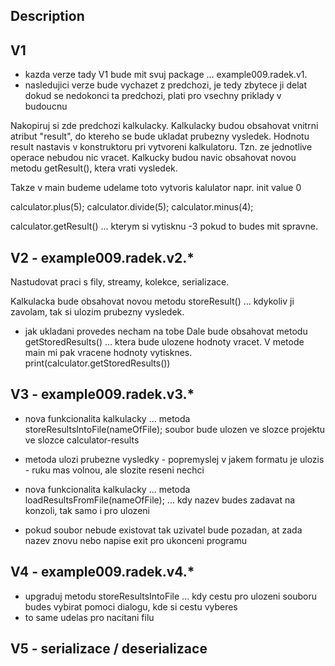 Description
-----------------------
V1
--------------------------------------------------------------------------------------------
- kazda verze tady V1 bude mit svuj package ... example009.radek.v1.
- nasledujici verze bude vychazet z predchozi, je tedy zbytece ji delat dokud se nedokonci ta predchozi, plati pro vsechny priklady v budoucnu

Nakopiruj si zde predchozi kalkulacky. 
Kalkulacky budou obsahovat vnitrni atribut "result", do ktereho se bude ukladat prubezny vysledek. 
Hodnotu result nastavis v konstruktoru pri vytvoreni kalkulatoru.
Tzn. ze jednotlive operace nebudou nic vracet. 
Kalkucky budou navic obsahovat novou metodu getResult(), ktera vrati vysledek.


Takze v main budeme udelame toto
vytvoris kalulator
napr. init value 0

calculator.plus(5);
calculator.divide(5);
calculator.minus(4);

calculator.getResult() ... kterym si vytisknu -3 pokud to budes mit spravne.

V2 - example009.radek.v2.*
--------------------------------------------------------------------------------------------
Nastudovat praci s fily, streamy, kolekce, serializace.

Kalkulacka bude obsahovat novou metodu storeResult() ... kdykoliv ji zavolam, tak si ulozim prubezny vysledek.
- jak ukladani provedes necham na tobe
Dale bude obsahovat metodu getStoredResults() ... ktera bude ulozene hodnoty vracet. 
V metode main mi pak vracene hodnoty vytisknes. print(calculator.getStoredResults())

V3 - example009.radek.v3.*
--------------------------------------------------------------------------------------------
- nova funkcionalita kalkulacky ... metoda storeResultsIntoFile(nameOfFile); soubor bude ulozen ve slozce projektu ve slozce calculator-results 
- metoda ulozi prubezne vysledky - popremyslej v jakem formatu je ulozis - ruku mas volnou, ale slozite reseni nechci

- nova funkcionalita kalkulacky ... metoda loadResultsFromFile(nameOfFile); ... kdy nazev budes zadavat na konzoli, tak samo i pro ulozeni
- pokud soubor nebude existovat tak uzivatel bude pozadan, at zada nazev znovu nebo napise exit pro ukonceni programu

V4 - example009.radek.v4.*
--------------------------------------------------------------------------------------------
- upgraduj metodu storeResultsIntoFile ... kdy cestu pro ulozeni souboru budes vybirat pomoci dialogu, kde si cestu vyberes
- to same udelas pro nacitani filu

V5 - serializace / deserializace
--------------------------------------------------------------------------------------------
